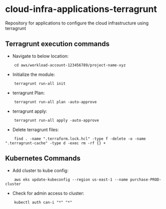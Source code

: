 # cloud-infra-applications-terragrunt
Repository for applications to configure the cloud infrastructure using terragrunt

## Terragrunt execution commands
* Navigate to below location:
```
    cd aws/workload-account-123456789/project-name-xyz
```

* Initialize the module:
```
    terragrunt run-all init
```

* terragrunt Plan:
```
    terragrunt run-all plan -auto-approve
```

* terragrunt apply:
```
    terragrunt run-all apply -auto-approve
```

* Delete terragrunt files:
```
    find . -name ".terraform.lock.hcl" -type f -delete -o -name ".terragrunt-cache" -type d -exec rm -rf {} +
```


## Kubernetes Commands
* Add cluster to kube config: 
```
    aws eks update-kubeconfig --region us-east-1 --name purchase-PROD-cluster
```

* Check for admin access to cluster: 
```
    kubectl auth can-i "*" "*"
```